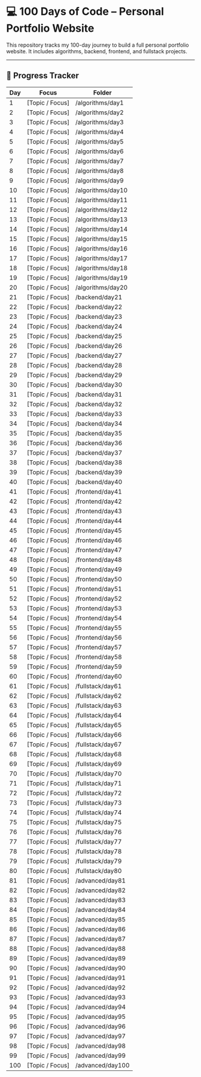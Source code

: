 # 💻 100 Days of Code – Personal Portfolio Website

This repository tracks my 100-day journey to build a full personal portfolio website.
It includes algorithms, backend, frontend, and fullstack projects.

---

## 📅 Progress Tracker

| Day | Focus | Folder |
|-----|-------|--------|
| 1 | [Topic / Focus] | /algorithms/day1 |
| 2 | [Topic / Focus] | /algorithms/day2 |
| 3 | [Topic / Focus] | /algorithms/day3 |
| 4 | [Topic / Focus] | /algorithms/day4 |
| 5 | [Topic / Focus] | /algorithms/day5 |
| 6 | [Topic / Focus] | /algorithms/day6 |
| 7 | [Topic / Focus] | /algorithms/day7 |
| 8 | [Topic / Focus] | /algorithms/day8 |
| 9 | [Topic / Focus] | /algorithms/day9 |
| 10 | [Topic / Focus] | /algorithms/day10 |
| 11 | [Topic / Focus] | /algorithms/day11 |
| 12 | [Topic / Focus] | /algorithms/day12 |
| 13 | [Topic / Focus] | /algorithms/day13 |
| 14 | [Topic / Focus] | /algorithms/day14 |
| 15 | [Topic / Focus] | /algorithms/day15 |
| 16 | [Topic / Focus] | /algorithms/day16 |
| 17 | [Topic / Focus] | /algorithms/day17 |
| 18 | [Topic / Focus] | /algorithms/day18 |
| 19 | [Topic / Focus] | /algorithms/day19 |
| 20 | [Topic / Focus] | /algorithms/day20 |
| 21 | [Topic / Focus] | /backend/day21 |
| 22 | [Topic / Focus] | /backend/day22 |
| 23 | [Topic / Focus] | /backend/day23 |
| 24 | [Topic / Focus] | /backend/day24 |
| 25 | [Topic / Focus] | /backend/day25 |
| 26 | [Topic / Focus] | /backend/day26 |
| 27 | [Topic / Focus] | /backend/day27 |
| 28 | [Topic / Focus] | /backend/day28 |
| 29 | [Topic / Focus] | /backend/day29 |
| 30 | [Topic / Focus] | /backend/day30 |
| 31 | [Topic / Focus] | /backend/day31 |
| 32 | [Topic / Focus] | /backend/day32 |
| 33 | [Topic / Focus] | /backend/day33 |
| 34 | [Topic / Focus] | /backend/day34 |
| 35 | [Topic / Focus] | /backend/day35 |
| 36 | [Topic / Focus] | /backend/day36 |
| 37 | [Topic / Focus] | /backend/day37 |
| 38 | [Topic / Focus] | /backend/day38 |
| 39 | [Topic / Focus] | /backend/day39 |
| 40 | [Topic / Focus] | /backend/day40 |
| 41 | [Topic / Focus] | /frontend/day41 |
| 42 | [Topic / Focus] | /frontend/day42 |
| 43 | [Topic / Focus] | /frontend/day43 |
| 44 | [Topic / Focus] | /frontend/day44 |
| 45 | [Topic / Focus] | /frontend/day45 |
| 46 | [Topic / Focus] | /frontend/day46 |
| 47 | [Topic / Focus] | /frontend/day47 |
| 48 | [Topic / Focus] | /frontend/day48 |
| 49 | [Topic / Focus] | /frontend/day49 |
| 50 | [Topic / Focus] | /frontend/day50 |
| 51 | [Topic / Focus] | /frontend/day51 |
| 52 | [Topic / Focus] | /frontend/day52 |
| 53 | [Topic / Focus] | /frontend/day53 |
| 54 | [Topic / Focus] | /frontend/day54 |
| 55 | [Topic / Focus] | /frontend/day55 |
| 56 | [Topic / Focus] | /frontend/day56 |
| 57 | [Topic / Focus] | /frontend/day57 |
| 58 | [Topic / Focus] | /frontend/day58 |
| 59 | [Topic / Focus] | /frontend/day59 |
| 60 | [Topic / Focus] | /frontend/day60 |
| 61 | [Topic / Focus] | /fullstack/day61 |
| 62 | [Topic / Focus] | /fullstack/day62 |
| 63 | [Topic / Focus] | /fullstack/day63 |
| 64 | [Topic / Focus] | /fullstack/day64 |
| 65 | [Topic / Focus] | /fullstack/day65 |
| 66 | [Topic / Focus] | /fullstack/day66 |
| 67 | [Topic / Focus] | /fullstack/day67 |
| 68 | [Topic / Focus] | /fullstack/day68 |
| 69 | [Topic / Focus] | /fullstack/day69 |
| 70 | [Topic / Focus] | /fullstack/day70 |
| 71 | [Topic / Focus] | /fullstack/day71 |
| 72 | [Topic / Focus] | /fullstack/day72 |
| 73 | [Topic / Focus] | /fullstack/day73 |
| 74 | [Topic / Focus] | /fullstack/day74 |
| 75 | [Topic / Focus] | /fullstack/day75 |
| 76 | [Topic / Focus] | /fullstack/day76 |
| 77 | [Topic / Focus] | /fullstack/day77 |
| 78 | [Topic / Focus] | /fullstack/day78 |
| 79 | [Topic / Focus] | /fullstack/day79 |
| 80 | [Topic / Focus] | /fullstack/day80 |
| 81 | [Topic / Focus] | /advanced/day81 |
| 82 | [Topic / Focus] | /advanced/day82 |
| 83 | [Topic / Focus] | /advanced/day83 |
| 84 | [Topic / Focus] | /advanced/day84 |
| 85 | [Topic / Focus] | /advanced/day85 |
| 86 | [Topic / Focus] | /advanced/day86 |
| 87 | [Topic / Focus] | /advanced/day87 |
| 88 | [Topic / Focus] | /advanced/day88 |
| 89 | [Topic / Focus] | /advanced/day89 |
| 90 | [Topic / Focus] | /advanced/day90 |
| 91 | [Topic / Focus] | /advanced/day91 |
| 92 | [Topic / Focus] | /advanced/day92 |
| 93 | [Topic / Focus] | /advanced/day93 |
| 94 | [Topic / Focus] | /advanced/day94 |
| 95 | [Topic / Focus] | /advanced/day95 |
| 96 | [Topic / Focus] | /advanced/day96 |
| 97 | [Topic / Focus] | /advanced/day97 |
| 98 | [Topic / Focus] | /advanced/day98 |
| 99 | [Topic / Focus] | /advanced/day99 |
| 100 | [Topic / Focus] | /advanced/day100 |
